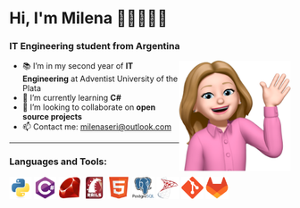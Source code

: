 <h1>Hi, I'm Milena 👋🏻👩🏼‍💻</h1>
<h3>IT Engineering student from Argentina</h3>

<img src="assets/memoji.svg" alt="Memoji" width="200" align="right"/>

<ul>
  <li>📚 I’m in my second year of <strong>IT Engineering</strong> at Adventist University of the Plata</li>
  <li>🌱 I’m currently learning <strong>C#</strong></li>
  <li>👯 I’m looking to collaborate on <strong>open source projects</strong></li>
  <li>📫 Contact me: <a href="mailto:milenaseri@outlook.com">milenaseri@outlook.com</a></li>
</ul>

---

<h3 align="left">Languages and Tools:</h3>
<p align="left">
<!-- Python -->
<img src="https://raw.githubusercontent.com/devicons/devicon/master/icons/python/python-original.svg" alt="Python" width="40" height="40"/>
<!-- C# -->
<img src="https://raw.githubusercontent.com/devicons/devicon/master/icons/csharp/csharp-original.svg" alt="C Sharp" width="40" height="40"/>
<!-- Ruby -->
<img src="https://raw.githubusercontent.com/devicons/devicon/master/icons/ruby/ruby-original.svg" alt="Ruby" width="40" height="40"/>
 <!-- Ruby on Rails -->
<img src="https://raw.githubusercontent.com/devicons/devicon/master/icons/rails/rails-original-wordmark.svg" alt="Rails" width="40" height="40"/>
<!-- HTML5 -->
<img src="https://raw.githubusercontent.com/devicons/devicon/master/icons/html5/html5-original.svg" alt="HTML5" width="40" height="40"/>
<!-- PostgreSQL -->
<img src="https://raw.githubusercontent.com/devicons/devicon/master/icons/postgresql/postgresql-original-wordmark.svg" alt="PostgreSQL" width="40" height="40"/>
<!-- Microsoft SQL Server -->
<img src="https://raw.githubusercontent.com/devicons/devicon/master/icons/microsoftsqlserver/microsoftsqlserver-original.svg" width="40" height="40"/>
<!-- Git -->
<img src="https://raw.githubusercontent.com/devicons/devicon/master/icons/git/git-original.svg" alt="Git" width="40" height="40"/>
<!-- GitLab -->
<img src="https://raw.githubusercontent.com/devicons/devicon/master/icons/gitlab/gitlab-original.svg" alt="GitLab" width="40" height="40"/>
</p>
